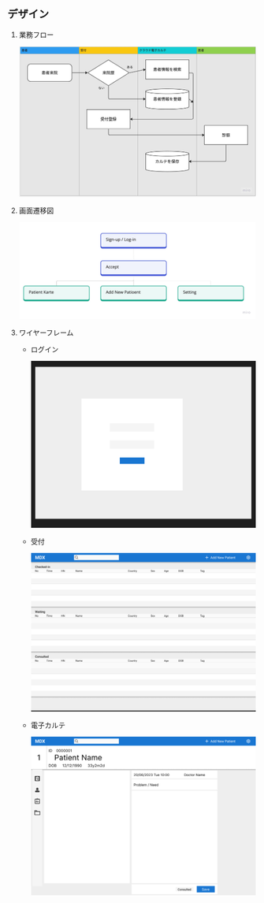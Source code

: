 ## デザイン

1. 業務フロー

   ![業務フロー](Workflow.jpg)

2. 画面遷移図

   ![画面遷移図](screen-flow.jpg)

3. ワイヤーフレーム

   - ログイン

     ![ログイン](Log-in.png)
   
   - 受付

     ![受付](Accept.png)
   
   - 電子カルテ

     ![電子カルテ](Karte.png)
